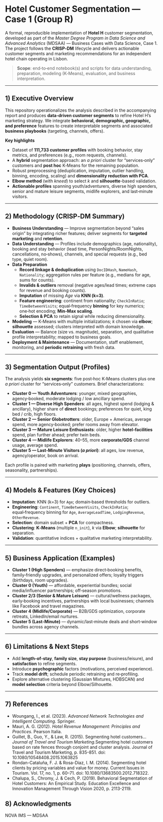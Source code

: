 # Hotel Customer Segmentation — Case 1 (Group R)

A formal, reproducible implementation of **Hotel H** customer segmentation, developed as part of the *Master Degree Program in Data Science and Advanced Analytics* (MDSAA) — Business Cases with Data Science, Case 1. The project follows the **CRISP‑DM** lifecycle and delivers actionable customer segments and marketing recommendations for an independent hotel chain operating in Lisbon.

> **Scope**: end‑to‑end notebook(s) and scripts for data understanding, preparation, modeling (K‑Means), evaluation, and business interpretation.

---

## 1) Executive Overview

This repository operationalizes the analysis described in the accompanying report and produces **data‑driven customer segments** to refine Hotel H’s marketing strategy. We integrate **behavioral, demographic, geographic, and preference** features to create interpretable segments and associated **business playbooks** (targeting, channels, offers).

**Key highlights**

- Dataset of **111,733 customer profiles** with booking behavior, stay metrics, and preferences (e.g., room requests, channels).  
- A **hybrid** segmentation approach: an *a priori* cluster for “services‑only” customers and **post hoc** K‑Means for the remaining population.  
- Robust preprocessing (deduplication, imputation, outlier handling, binning, encoding, scaling) and **dimensionality reduction with PCA**.  
- **Elbow method** (with *kneed*) to select *k* and **silhouette**-based validation.  
- **Actionable profiles** spanning youth/adventurers, diverse high spenders, senior and mature leisure segments, midlife explorers, and last‑minute visitors.

---

## 2) Methodology (CRISP‑DM Summary)

- **Business Understanding** — Improve segmentation beyond “sales origin” by integrating richer features; deliver segments for **targeted marketing** and **retention**.
- **Data Understanding** — Profiles include demographics (age, nationality), booking and stay behavior (lead time, PersonNights/RoomNights, cancellations, no‑shows), channels, and special requests (e.g., bed type, quiet room).  
- **Data Preparation**  
  - **Record linkage & deduplication** using `DocIDHash`, `NameHash`, `Nationality`; aggregation rules per feature (e.g., medians for age, sums for counts).  
  - **Invalids & outliers** removal (negative ages/lead times; extreme caps for revenue and booking counts).  
  - **Imputation** of missing *Age* via **KNN (k=3)**.  
  - **Feature engineering**: continent from nationality; `CheckInRatio`; `TimeBetweenVisits`; equal‑frequency **binning** for key numerics; one‑hot encoding; **Min‑Max scaling**.  
  - **Selection & PCA** to retain signal while reducing dimensionality.
- **Modeling** — K‑Means with multiple initializations; *k* chosen via **elbow**; **silhouette** assessed; clusters interpreted with domain knowledge.
- **Evaluation** — Balance (size vs. magnitude), separation, and qualitative profile interpretability; mapped to business goals.
- **Deployment & Maintenance** — Documentation, staff enablement, monitoring, and **periodic retraining** with fresh data.

---

## 3) Segmentation Output (Profiles)

The analysis yields **six segments**: five post‑hoc K‑Means clusters plus one *a priori* cluster for “services‑only” customers. Brief characterizations:

- **Cluster 0 — Youth Adventurers**: younger, mixed geographies, agency‑booked, moderate lodging / low ancillary spend.  
- **Cluster 1 — Diverse High Spenders**: all ages, highest spend (lodging & ancillary), higher share of **direct** bookings; preferences for quiet, king bed / crib, high floors.  
- **Cluster 2 — Senior Globetrotters**: older, Europe + Americas, average spend, more agency‑booked; prefer rooms away from elevator.  
- **Cluster 3 — Mature Leisure Enthusiasts**: older, higher **hotel‑facilities** spend, plan further ahead; prefer twin beds.  
- **Cluster 4 — Midlife Explorers**: 40–55, more **corporate/GDS** channel usage, average spend.  
- **Cluster 5 — Last‑Minute Visitors (*a priori*)**: all ages, low revenue, agency/operator, book on arrival.

Each profile is paired with marketing **plays** (positioning, channels, offers, seasonality, partnerships). 

---

## 4) Models & Features (Key Choices)

- **Imputation**: KNN (k=3) for `Age`; domain‑based thresholds for outliers.  
- **Engineering**: `Continent`, `TimeBetweenVisits`, `CheckInRatio`; equal‑frequency binning for `Age`, `AverageLeadTime`, `LodgingRevenue`, `OtherRevenue`.  
- **Selection**: domain subset + **PCA** for compactness.  
- **Clustering**: **K‑Means** (multiple `n_init`), *k* via **Elbow**; **silhouette** for separation.  
- **Validation**: quantitative indices + qualitative marketing interpretability.

---

## 5) Business Application (Examples)

- **Cluster 1 (High Spenders)** — emphasize direct‑booking benefits, family‑friendly upgrades, and personalized offers; loyalty triggers (birthdays, room upgrades).  
- **Cluster 0 (Youth)** — affordable, experiential bundles; social media/influencer partnerships; off‑season promotions.  
- **Cluster 2/3 (Senior & Mature Leisure)** — cultural/wellness packages, early‑booking incentives, partnerships with local businesses; channels like Facebook and travel magazines.  
- **Cluster 4 (Midlife/Corporate)** — B2B/GDS optimization, corporate retreats, LinkedIn/email nurtures.  
- **Cluster 5 (Last‑Minute)** — dynamic/last‑minute deals and short‑window bundles across agency channels.

---

## 6) Limitations & Next Steps

- Add **length‑of‑stay**, **family size**, **stay purpose** (business/leisure), and **satisfaction** to refine segments.  
- Introduce **psychographic** factors (motivations, perceived experience).  
- Track **model drift**; schedule periodic retraining and re‑profiling.  
- Explore alternative clustering (Gaussian Mixtures, HDBSCAN) and **model selection** criteria beyond Elbow/Silhouette.

---

## 7) References
 
- Woungang, I., et al. (2023). *Advanced Network Technologies and Intelligent Computing*. Springer.  
- Mauri, A. G. (2012). *Hotel Revenue Management: Principles and Practices*. Pearson Italia.  
- Guillet, B., Guo, Y., & Law, R. (2015). Segmenting hotel customers… *Journal of Travel and Tourism Marketing*.Segmenting hotel customers based on rate fences through
conjoint and cluster analysis. Journal of Travel and Tourism Marketing, p. 835-851. doi:
10.1080/10548408.2015.1063825 
- Rondan-Cataluña, F. J. & Rosa-Diaz, I. M. (2014). Segmenting hotel clients by pricing variables and value
for money. Current Issues in Tourism. Vol. 17, no. 1, p. 60–71. doi: 10.1080/13683500.2012.718322.
- Chalupa, S., Chromy, J. & Cech, P. (2019). Behavioral Segmentation of Hotel Customers: An Empirical
Study. Education Excellence and Innovation Management Through Vision 2020, p. 2113-2119.


## 8) Acknowledgments

NOVA IMS — MDSAA

